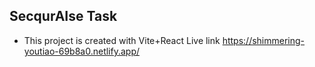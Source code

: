 ## SecqurAIse Task
- This project is created with Vite+React
Live link https://shimmering-youtiao-69b8a0.netlify.app/
